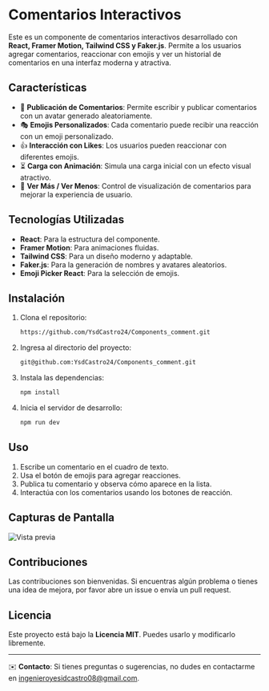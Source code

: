 # Comentarios Interactivos

Este es un componente de comentarios interactivos desarrollado con **React, Framer Motion, Tailwind CSS y Faker.js**. Permite a los usuarios agregar comentarios, reaccionar con emojis y ver un historial de comentarios en una interfaz moderna y atractiva.

## Características

- 📜 **Publicación de Comentarios**: Permite escribir y publicar comentarios con un avatar generado aleatoriamente.
- 🎭 **Emojis Personalizados**: Cada comentario puede recibir una reacción con un emoji personalizado.
- 👍 **Interacción con Likes**: Los usuarios pueden reaccionar con diferentes emojis.
- ⏳ **Carga con Animación**: Simula una carga inicial con un efecto visual atractivo.
- 🔄 **Ver Más / Ver Menos**: Control de visualización de comentarios para mejorar la experiencia de usuario.

## Tecnologías Utilizadas

- **React**: Para la estructura del componente.
- **Framer Motion**: Para animaciones fluidas.
- **Tailwind CSS**: Para un diseño moderno y adaptable.
- **Faker.js**: Para la generación de nombres y avatares aleatorios.
- **Emoji Picker React**: Para la selección de emojis.

## Instalación

1. Clona el repositorio:
   ```sh
   https://github.com/YsdCastro24/Components_comment.git
   ```
2. Ingresa al directorio del proyecto:
   ```sh
   git@github.com:YsdCastro24/Components_comment.git
   ```
3. Instala las dependencias:
   ```sh
   npm install
   ```
4. Inicia el servidor de desarrollo:
   ```sh
   npm run dev
   ```

## Uso

1. Escribe un comentario en el cuadro de texto.
2. Usa el botón de emojis para agregar reacciones.
3. Publica tu comentario y observa cómo aparece en la lista.
4. Interactúa con los comentarios usando los botones de reacción.

## Capturas de Pantalla

![Vista previa](assets/components.png)

## Contribuciones

Las contribuciones son bienvenidas. Si encuentras algún problema o tienes una idea de mejora, por favor abre un issue o envía un pull request.

## Licencia

Este proyecto está bajo la **Licencia MIT**. Puedes usarlo y modificarlo libremente.

---
✉️ **Contacto**: Si tienes preguntas o sugerencias, no dudes en contactarme en [ingenieroyesidcastro08@gmail.com](ingenieroyesidcastro08@gmail.com).
